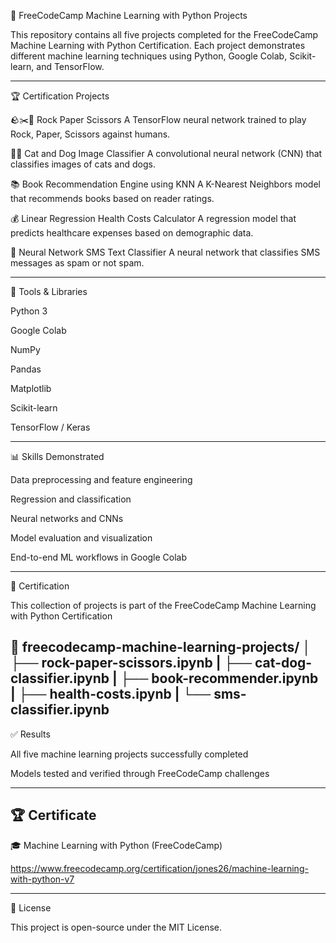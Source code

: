 🧠 FreeCodeCamp Machine Learning with Python Projects

This repository contains all five projects completed for the FreeCodeCamp Machine Learning with Python Certification.
Each project demonstrates different machine learning techniques using Python, Google Colab, Scikit-learn, and TensorFlow.

---

🏆 Certification Projects

🪨✂️📄 Rock Paper Scissors
A TensorFlow neural network trained to play Rock, Paper, Scissors against humans.

🐶🐱 Cat and Dog Image Classifier
A convolutional neural network (CNN) that classifies images of cats and dogs.

📚 Book Recommendation Engine using KNN
A K-Nearest Neighbors model that recommends books based on reader ratings.

💰 Linear Regression Health Costs Calculator
A regression model that predicts healthcare expenses based on demographic data.

💬 Neural Network SMS Text Classifier
A neural network that classifies SMS messages as spam or not spam.

---

🧰 Tools & Libraries

Python 3

Google Colab

NumPy

Pandas

Matplotlib

Scikit-learn

TensorFlow / Keras

---

📊 Skills Demonstrated

Data preprocessing and feature engineering

Regression and classification

Neural networks and CNNs

Model evaluation and visualization

End-to-end ML workflows in Google Colab

---

📜 Certification

This collection of projects is part of the
FreeCodeCamp Machine Learning with Python Certification

📂 freecodecamp-machine-learning-projects/
│
├── rock-paper-scissors.ipynb
|
├── cat-dog-classifier.ipynb
|
├── book-recommender.ipynb
|
├── health-costs.ipynb
|
└── sms-classifier.ipynb
---

✅ Results

All five machine learning projects successfully completed

Models tested and verified through FreeCodeCamp challenges

---

## 🏆 Certificate

🎓 Machine Learning with Python (FreeCodeCamp)

https://www.freecodecamp.org/certification/jones26/machine-learning-with-python-v7


---

📖 License

This project is open-source under the MIT License.
